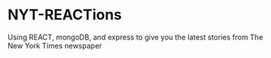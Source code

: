 # NYT-REACTions
Using REACT, mongoDB, and express to give you the latest stories from The New York Times newspaper
